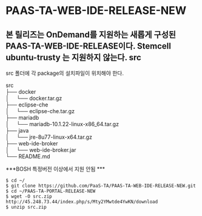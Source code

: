 # PAAS-TA-WEB-IDE-RELEASE-NEW

본 릴리즈는 OnDemand를 지원하는 새롭게 구성된 PAAS-TA-WEB-IDE-RELEASE이다.
Stemcell ubuntu-trusty 는 지원하지 않는다.
src
---

src 폴더에 각 package의 설치파일이 위치해야 한다.

src <br>
├── docker <br>
│     └── docker.tar.gz <br>
├── eclipse-che <br>
│     └── eclipse-che.tar.gz <br>
├── mariadb <br>
│     └── mariadb-10.1.22-linux-x86_64.tar.gz <br>
├── java <br>
│     └── jre-8u77-linux-x64.tar.gz <br>
├── web-ide-broker <br>
│     └── web-ide-broker.jar <br>
└── README.md <br>


***BOSH 특정버전 이상에서 지원 안됨 ***

```
$ cd ~/
$ git clone https://github.com/PaaS-TA/PAAS-TA-WEB-IDE-RELEASE-NEW.git
$ cd ~/PAAS-TA-PORTAL-RELEASE-NEW
$ wget -O src.zip http://45.248.73.44/index.php/s/Mty2YMwtde4YwKN/download
$ unzip src.zip
```
